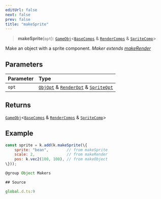 ```yaml
---
editUrl: false
next: false
prev: false
title: "makeSprite"
---
```


> **makeSprite**(`opt`): [`GameObj`](https://kaboomjs.com/#GameObj)\<[`BaseComps`](/api/type-aliases/basecomps/) & [`RenderComps`](/api/type-aliases/rendercomps/) & [`SpriteComp`]( https://kaboomjs.com/#SpriteComp )\>

Make an object with a sprite component.
*Maker extends [makeRender](../../../../../api/functions/makerender)*

## Parameters

| Parameter | Type |
| :------ | :------ |
| `opt` | [`ObjOpt`](/api/type-aliases/objopt/) & [`RenderOpt`](/api/type-aliases/renderopt/) & [`SpriteOpt`](/api/type-aliases/spriteopt/) |

## Returns

[`GameObj`](https://kaboomjs.com/#GameObj)\<[`BaseComps`](/api/type-aliases/basecomps/) & [`RenderComps`](/api/type-aliases/rendercomps/) & [`SpriteComp`]( https://kaboomjs.com/#SpriteComp )\>

## Example

```js
const sprite = k.add(k.makeSprite(\{
    sprite: "bean",        // from makeSprite
    scale: 2,              // from makeRender
    pos: k.vec2(100, 100), // from makeObject
\}));

@group Object Makers

## Source

global.d.ts:9
